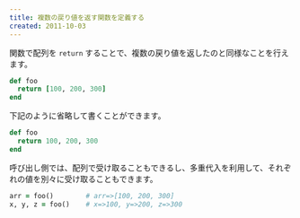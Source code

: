 ```yaml
---
title: 複数の戻り値を返す関数を定義する
created: 2011-10-03
---
```


関数で配列を `return` することで、複数の戻り値を返したのと同様なことを行えます。

```ruby
def foo
  return [100, 200, 300]
end
```

下記のように省略して書くことができます。

```ruby
def foo
  return 100, 200, 300
end
```

呼び出し側では、配列で受け取ることもできるし、多重代入を利用して、それぞれの値を別々に受け取ることもできます。

```ruby
arr = foo()        # arr=>[100, 200, 300]
x, y, z = foo()    # x=>100, y=>200, z=>300
```

